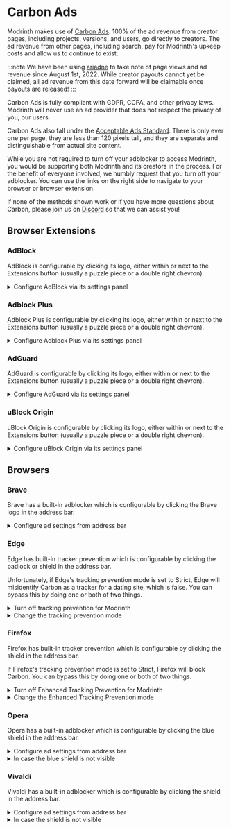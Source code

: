# Carbon Ads

Modrinth makes use of [Carbon Ads](https://www.carbonads.net). 100% of the ad revenue from creator pages, including projects, versions, and users, go directly to creators. The ad revenue from other pages, including search, pay for Modrinth's upkeep costs and allow us to continue to exist.

:::note
We have been using [ariadne](https://github.com/modrinth/ariadne) to take note of page views and ad revenue since August 1st, 2022. While creator payouts cannot yet be claimed, all ad revenue from this date forward will be claimable once payouts are released!
:::

Carbon Ads is fully compliant with GDPR, CCPA, and other privacy laws. Modrinth will never use an ad provider that does not respect the privacy of you, our users.

Carbon Ads also fall under the [Acceptable Ads Standard](https://acceptableads.com/standard/). There is only ever one per page, they are less than 120 pixels tall, and they are separate and distinguishable from actual site content.

While you are not required to turn off your adblocker to access Modrinth, you would be supporting both Modrinth and its creators in the process. For the benefit of everyone involved, we humbly request that you turn off your adblocker. You can use the links on the right side to navigate to your browser or browser extension.

If none of the methods shown work or if you have more questions about Carbon, please join us on [Discord](https://discord.gg/EUHuJHt) so that we can assist you!

## Browser Extensions

### AdBlock

AdBlock is configurable by clicking its logo, either within or next to the Extensions button (usually a puzzle piece or a double right chevron).

<details><summary>Configure AdBlock via its settings panel</summary>

From within the settings panel, it is very easy to disable ads on Modrinth. Simply click `Always` under `Pause on this site`.

![](https://i.imgur.com/ytEkPEf.png)

If this still didn't work, your browser may have its own protection as well. Please refer to your browser's section on this page.

</details>

### Adblock Plus

Adblock Plus is configurable by clicking its logo, either within or next to the Extensions button (usually a puzzle piece or a double right chevron).

<details><summary>Configure Adblock Plus via its settings panel</summary>

From within the settings panel, it is very easy to disable ads on Modrinth. Simply click the toggle for `This website` and refresh when prompted.

![](https://i.imgur.com/yV6fHxu.png)

If this still didn't work, your browser may have its own protection as well. Please refer to your browser's section on this page.

</details>

### AdGuard

AdGuard is configurable by clicking its logo, either within or next to the Extensions button (usually a puzzle piece or a double right chevron).

<details><summary>Configure AdGuard via its settings panel</summary>

From within the settings panel, it is very easy to disable ads on Modrinth. Simply click the toggle and you're done!

![](https://i.imgur.com/cbUppXL.png)

If this still didn't work, your browser may have its own protection as well. Please refer to your browser's section on this page.

</details>

### uBlock Origin

uBlock Origin is configurable by clicking its logo, either within or next to the Extensions button (usually a puzzle piece or a double right chevron).

<details><summary>Configure uBlock Origin via its settings panel</summary>

From within the settings panel, it is very easy to disable ads on Modrinth. Simply click the big blue power button and then click the rotating arrows beside it to refresh the page.

![](https://i.imgur.com/WnfpyyH.png)

If this still didn't work, your browser may have its own protection as well. Please refer to your browser's section on this page.

</details>

## Browsers

### Brave

Brave has a built-in adblocker which is configurable by clicking the Brave logo in the address bar.

<details><summary>Configure ad settings from address bar</summary>

To allow Modrinth’s ads to show from this menu, go into `Advanced controls` and change the first setting to `Allow all trackers & ads`.

![](https://i.imgur.com/VMMH6A8.png)

Alternatively, if you don't feel comfortable touching the advanced options, you can also turn Shields to Down for Modrinth by clicking the purple toggle.

</details>

### Edge

Edge has built-in tracker prevention which is configurable by clicking the padlock or shield in the address bar.

Unfortunately, if Edge's tracking prevention mode is set to Strict, Edge will misidentify Carbon as a tracker for a dating site, which is false. You can bypass this by doing one or both of two things.

<details><summary>Turn off tracking prevention for Modrinth</summary>

Turn off the toggle for `Tracking prevention for this site` by clicking the padlock or shield in the address bar.
  
![](https://i.imgur.com/JsMbP1w.png)
  
</details>

<details><summary>Change the tracking prevention mode</summary>

Make sure the tracking prevention mode is set to Balanced in [Edge's privacy settings](edge://settings/privacy#TrackingPrevention).

![](https://i.imgur.com/Tfy5hAl.png)

</details>

### Firefox

Firefox has built-in tracker prevention which is configurable by clicking the shield in the address bar.

If Firefox's tracking prevention mode is set to Strict, Firefox will block Carbon. You can bypass this by doing one or both of two things.

<details><summary>Turn off Enhanced Tracking Prevention for Modrinth</summary>

Turn off the toggle for Enhanced Tracking Protection by clicking the shield in the address bar.
  
![](https://i.imgur.com/uHWWbnX.png)

</details>

<details><summary>Change the Enhanced Tracking Prevention mode</summary>

Make sure the Enhanced Tracking Prevention mode is set to Standard in [Firefox's privacy settings](about:preferences#privacy).

![](https://i.imgur.com/XcF5Gix.png)

</details>

### Opera

Opera has a built-in adblocker which is configurable by clicking the blue shield in the address bar.

<details><summary>Configure ad settings from address bar</summary>

There are two ways to allow Modrinth's ads to show after clicking the blue shield. You can either:
1. Click the `Turn off for this site` button for ads, or
2. Toggle on `Allow Acceptable Ads`
  
The panel should look like this in the end:

![](https://i.imgur.com/AViNdnx.png)

</details>

<details><summary>In case the blue shield is not visible</summary>

If the blue shield is not visible, you can manually add an exception by going to [Opera's settings](opera://settings/adBlockerExceptions). Add an exception for `[*.]modrinth.com`.

![](https://i.imgur.com/EEuU8Kj.png)
  
</details>

### Vivaldi

Vivaldi has a built-in adblocker which is configurable by clicking the shield in the address bar.

<details><summary>Configure ad settings from address bar</summary>

To allow Modrinth's ads to show from this menu, downgrade the protection on Modrinth from `Block Trackers and Ads` to only `Block Trackers`.

![](https://i.imgur.com/d0bQYgX.png)

</details>

<details><summary>In case the shield is not visible</summary>

If the shield is not visible, you can manually add an exception by going to [Vivaldi’s privacy settings](vivaldi://settings/privacy/). Add an exception for `modrinth.com` and set the level to `Block Trackers`.

![](https://i.imgur.com/tTPg2u7.png)

</details>
